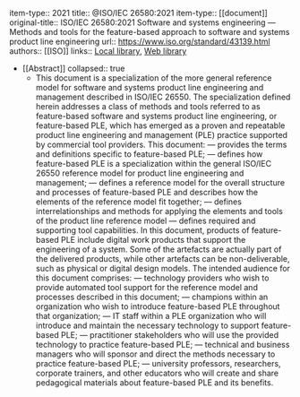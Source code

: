 item-type::  2021
title:: @ISO/IEC 26580:2021
item-type:: [[document]]
original-title:: ISO/IEC 26580:2021 Software and systems engineering — Methods and tools for the feature-based approach to software and systems product line engineering
url:: https://www.iso.org/standard/43139.html
authors:: [[ISO]]
links:: [Local library](zotero://select/library/items/NGXASMDH), [Web library](https://www.zotero.org/users/6520516/items/NGXASMDH)

- [[Abstract]]
  collapsed:: true
	- This document is a specialization of the more general reference model for software and systems product line engineering and management described in ISO/IEC 26550. The specialization defined herein addresses a class of methods and tools referred to as feature-based software and systems product line engineering, or feature-based PLE, which has emerged as a proven and repeatable product line engineering and management (PLE) practice supported by commercial tool providers.
	  This document:
	  —    provides the terms and definitions specific to feature-based PLE;
	  —    defines how feature-based PLE is a specialization within the general ISO/IEC 26550 reference model for product line engineering and management;
	  —    defines a reference model for the overall structure and processes of feature-based PLE and describes how the elements of the reference model fit together;
	  —    defines interrelationships and methods for applying the elements and tools of the product line reference model
	  —    defines required and supporting tool capabilities.
	  In this document, products of feature-based PLE include digital work products that support the engineering of a system. Some of the artefacts are actually part of the delivered products, while other artefacts can be non-deliverable, such as physical or digital design models.
	  The intended audience for this document comprises:
	  —    technology providers who wish to provide automated tool support for the reference model and processes described in this document;
	  —    champions within an organization who wish to introduce feature-based PLE throughout that organization;
	  —    IT staff within a PLE organization who will introduce and maintain the necessary technology to support feature-based PLE;
	  —    practitioner stakeholders who will use the provided technology to practice feature-based PLE;
	  —    technical and business managers who will sponsor and direct the methods necessary to practice feature-based PLE;
	  —    university professors, researchers, corporate trainers, and other educators who will create and share pedagogical materials about feature-based PLE and its benefits.